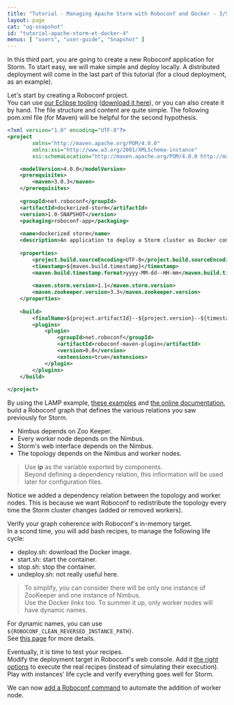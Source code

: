 ```yaml
---
title: "Tutorial - Managing Apache Storm with Roboconf and Docker - 3/5"
layout: page
cat: "ug-snapshot"
id: "tutorial-apache-storm-et-docker-4"
menus: [ "users", "user-guide", "Snapshot" ]
---
```


In this third part, you are going to create a new Roboconf application for Storm.
To start easy, we will make simple and deploy locally. A distributed deployment will
come in the last part of this tutorial (for a cloud deployment, as an example).

Let's start by creating a Roboconf project.  
You can use [our Eclipse tooling](eclipse-plugins.html)
([download it here](../download.html)), or you can also create it by hand. The file structure and content are
quite simple. The following pom.xml file (for Maven) will be helpful for the second hypothesis.

```xml
<?xml version="1.0" encoding="UTF-8"?>
<project 
		xmlns="http://maven.apache.org/POM/4.0.0" 
		xmlns:xsi="http://www.w3.org/2001/XMLSchema-instance" 
		xsi:schemaLocation="http://maven.apache.org/POM/4.0.0 http://maven.apache.org/maven-v4_0_0.xsd">

	<modelVersion>4.0.0</modelVersion>
	<prerequisites>
		<maven>3.0.3</maven>
	</prerequisites>
	
	<groupId>net.roboconf</groupId>
	<artifactId>dockerized-storm</artifactId>
	<version>1.0-SNAPSHOT</version>
	<packaging>roboconf-app</packaging>
	
	<name>dockerized storm</name>
	<description>An application to deploy a Storm cluster as Docker containers</description>
	
	<properties>
		<project.build.sourceEncoding>UTF-8</project.build.sourceEncoding>
		<timestamp>${maven.build.timestamp}</timestamp>
		<maven.build.timestamp.format>yyyy-MM-dd--HH-mm</maven.build.timestamp.format>
		
		<maven.storm.version>1.1</maven.storm.version>
		<maven.zookeeper.version>3.3</maven.zookeeper.version>
	</properties>
	
	<build>
		<finalName>${project.artifactId}--${project.version}--${timestamp}</finalName>
		<plugins>
			<plugin>
				<groupId>net.roboconf</groupId>
				<artifactId>roboconf-maven-plugin</artifactId>
				<version>0.8</version>
				<extensions>true</extensions>
			</plugin>
		</plugins>
	</build>
	
</project>
```

By using the LAMP example, [these examples](https://github.com/roboconf/roboconf-examples) and 
[the online documentation](user-guide.html),
build a Roboconf graph that defines the various relations you saw previously for Storm.

* Nimbus depends on Zoo Keeper.
* Every worker node depends on the Nimbus.
* Storm's web interface depends on the Nimbus.
* The topology depends on the Nimbus and worker nodes.

> Use **ip** as the variable exported by components.  
> Beyond defining a dependency relation, this infiormation will be used later for configuration files.

Notice we added a dependency relation between the topology and worker nodes. This is because we want
Roboconf to redistribute the topology every time the Storm cluster changes (added or removed workers).

Verify your graph coherence with Roboconf's in-memory target.  
In a scond time, you will add bash recipes, to manage the following life cycle:

* deploy.sh: download the Docker image.
* start.sh: start the container.
* stop.sh: stop the container.
* undeploy.sh: not really useful here.

> To simplify, you can consider there will be only one instance of ZooKeeper and one instance of Nimbus.  
> Use the Docker *links* too. To summer it up, only worker nodes will have dynamic names.

For dynamic names, you can use `${ROBOCONF_CLEAN_REVERSED_INSTANCE_PATH}`.  
See [this page](using-docker-on-the-agent-side.html) for more details.

Eventually, it is time to test your recipes.  
Modify the deployment target in Roboconf's web console. Add it [the right options](target-in-memory.html)
to execute the real recipes (instead of simulating their execution). Play with instances' life cycle
and verify everything goes well for Storm.

We can now [add a Roboconf command](tutorial-apache-storm-with-docker-5.html)
to automate the addition of worker node.
